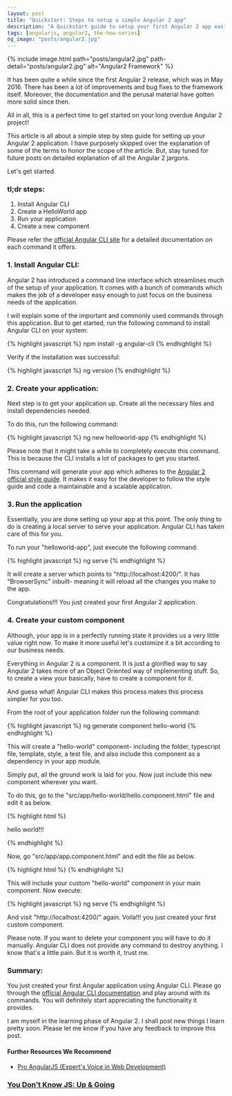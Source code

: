 ```yaml
---
layout: post
title: "Quickstart: Steps to setup a simple Angular 2 app"
description: "A Quickstart guide to setup your first Angular 2 app easily. How to use AngularCLI to Setup Angular 2 application."
tags: [angularjs, angular2, the-how-series]
og_image: "posts/angular2.jpg"
---
```


{% include image.html path="posts/angular2.jpg" path-detail="posts/angular2.jpg" alt="Angular2 Framework" %}

It has been quite a while since the first Angular 2 release, which was in May 2016. There has been a lot of improvements and bug fixes to the framework itself. Moreover, the documentation and the perusal material have gotten more solid since then.

All in all, this is a perfect time to get started on your long overdue Angular 2 project!

This article is all about a simple step by step guide for setting up your Angular 2 application. I have purposely skipped over the explanation of some of the terms to honor the scope of the article. But, stay tuned for future posts on detailed explanation of all the Angular 2 jargons.

Let's get started.

### tl;dr steps:
1. Install Angular CLI
2. Create a HelloWorld app
3. Run your application
4. Create a new component


Please refer the [official Angular CLI site](https://cli.angular.io/) for a detailed documentation on each command it offers.


### 1. Install Angular CLI:
Angular 2 has introduced a command line interface which streamlines much of the setup of your application. It comes with a bunch of commands which makes the job of a developer easy enough to just focus on the business needs of the application.

I will explain some of the important and commonly used commands through this application. But to get started, run the following command to install Angular CLI on your system:

{% highlight javascript %}
npm install -g angular-cli
{% endhighlight %}

Verify if the installation was successful:

{% highlight javascript %}
ng version
{% endhighlight %}

### 2. Create your application:
Next step is to get your application up. Create all the necessary files and install dependencies needed. 

To do this, run the following command:

{% highlight javascript %}
ng new helloworld-app
{% endhighlight %}

Please note that it might take a while to completely execute this command. This is because the CLI installs a lot of packages to get you started.

This command will generate your app which adheres to the [Angular 2 official style guide](https://angular.io/styleguide). It makes it easy for the developer to follow the style guide and code a maintainable and a scalable application.


### 3. Run the application
Essentially, you are done setting up your app at this point. The only thing to do is creating a local server to serve your application. Angular CLI has taken care of this for you.

To run your "helloworld-app", just execute the following command:

{% highlight javascript %}
ng serve
{% endhighlight %}

It will create a server which points to "http://localhost:4200/". It has "BrowserSync" inbuilt- meaning it will reload all the changes you make to the app.

Congratulations!!! You just created your first Angular 2 application.


### 4. Create your custom component
Although, your app is in a perfectly running state it provides us a very little value right now. To make it more useful let's customize it a bit according to our business needs.

Everything in Angular 2 is a component. It is just a glorified way to say Angular 2 takes more of an Object Oriented way of implementing stuff. So, to create a view your basically, have to create a component for it.

And guess what! Angular CLI makes this process makes this process simpler for you too.

From the root of your application folder run the following command:

{% highlight javascript %}
ng generate component hello-world
{% endhighlight %}

This will create a "hello-world" component- including the folder, typescript file, template, style, a test file, and also include this component as a dependency in your app module.

Simply put, all the ground work is laid for you. Now just include this new component wherever you want.

To do this, go to the "src/app/hello-world/hello.component.html" file and edit it as below.

{% highlight html %}
<p>
  hello world!!!
</p>
{% endhighlight %}

Now, go "src/app/app.component.html" and edit the file as below.

{% highlight html %}
<app-hello></app-hello>
{% endhighlight %}

This will include your custom "hello-world" component in your main component. Now execute:

{% highlight javascript %}
ng serve
{% endhighlight %}

And visit "http://localhost:4200/" again. Voila!!! you just created your first custom component.

Please note. If you want to delete your component you will have to do it manually. Angular CLI does not provide any command to destroy anything. I know that's a little pain. But it is worth it, trust me.



### Summary:
You just created your first Angular application using Angular CLI. Please go through the [official Angular CLI documentation](https://cli.angular.io/) and play around with its commands. You will definitely start appreciating the functionality it provides.

I am myself in the learning phase of Angular 2. I shall post new things I learn pretty soon. Please let me know if you have any feedback to improve this post.


#### Further Resources We Recommend

- [Pro AngularJS (Expert's Voice in Web Development)](https://amzn.to/36F6N8v)
### [You Don't Know JS: Up & Going](https://amzn.to/2u8YuVt)